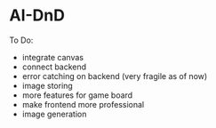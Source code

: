 # AI-DnD

To Do:
* integrate canvas
* connect backend
* error catching on backend (very fragile as of now)
* image storing
* more features for game board
* make frontend more professional
* image generation

